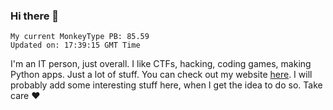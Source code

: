 ### Hi there 👋
<!-- PB START -->
```
My current MonkeyType PB: 85.59
Updated on: 17:39:15 GMT Time
```
<!-- PB END -->
I'm an IT person, just overall. I like CTFs, hacking, coding games, making Python apps. Just a lot of stuff.
You can check out my website [here](https://skill3472.github.io/).
I will probably add some interesting stuff here, when I get the idea to do so. Take care ❤️

